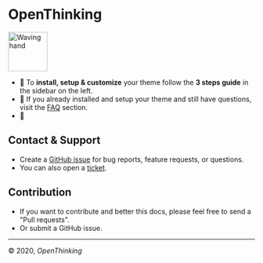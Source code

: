 # OpenThinking

<img src="https://emojipedia-us.s3.dualstack.us-west-1.amazonaws.com/thumbs/240/apple/237/waving-hand-sign_1f44b.png" width=80 alt="Waving hand">

- 🚀 To __install, setup & customize__ your theme follow the __3 steps guide__ in the sidebar on the left.
- 🎯 If you already installed and setup your theme and still have questions, visit the [FAQ](#faq) section.
- 🥑 

## Contact & Support

- Create a [GitHub issue](https://github.com/openxthinking/master-docs/issues) for bug reports, feature requests, or questions.
- You can also open a [ticket](https://----.com/contact).

## Contribution

- If you want to contribute and better this docs, please feel free to send a "Pull requests".
- Or submit a GitHub issue.
---

&copy; 2020, _OpenThinking_
